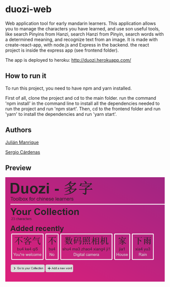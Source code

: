 # duozi-web
Web application tool for early mandarin learners.
This application allows you to manage the characters you have learned, and use son useful tools, like search Pinyins from Hanzi, search Hanzi from Pinyin, search words with a determined meaning, and recognize text from an image.
It is made with create-react-app, with node.js and Express in the backend. the react project is inside the express app (see frontend folder).

The app is deployed to heroku: http://duozi.herokuapp.com/

## How to run it
To run this project, you need to have npm and yarn installed.

First of all, clone the project and cd to the main folder. run the command 'npm install' in the command line to install all the dependencies needed to run the project and run 'npm start'. Then, cd to the frontend folder and run 'yarn' to install the dependencies and run 'yarn start'.

## Authors
[Julián Manrique](https://github.com/Sxubas)

[Sergio Cárdenas](https://github.com/SeCardenas)

## Preview
![thumbnail](thumbnail1.PNG)

